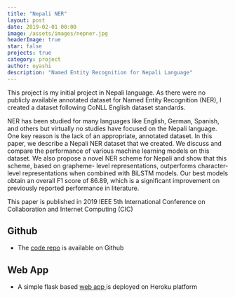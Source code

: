 ```yaml
---
title: "Nepali NER"
layout: post
date: 2019-02-01 00:00
image: /assets/images/nepner.jpg
headerImage: true
star: false
projects: true
category: project
author: oyashi
description: "Named Entity Recognition for Nepali Language"
---
```

This project is my initial project in Nepali language. As there were no
publicly available annotated dataset for Named Entity Recognition (NER), I created
a dataset following CoNLL English dataset standards.

NER has been studied
for many languages like English, German, Spanish, and others
but virtually no studies have focused on the Nepali language. One
key reason is the lack of an appropriate, annotated dataset. In
this paper, we describe a Nepali NER dataset that we created.
We discuss and compare the performance of various machine
learning models on this dataset. We also propose a novel NER
scheme for Nepali and show that this scheme, based on grapheme-
level representations, outperforms character-level representations
when combined with BiLSTM models. Our best models obtain
an overall F1 score of 86.89, which is a significant improvement
on previously reported performance in literature.

This paper is published in 2019 IEEE 5th International Conference on Collaboration and Internet Computing (CIC)

## Github
- The [code repo](https://github.com/oya163/nepali-ner/) is available on Github


## Web App
- A simple flask based <a href="https://nepner.herokuapp.com/" target="_blank">web app </a> is deployed on Heroku platform


